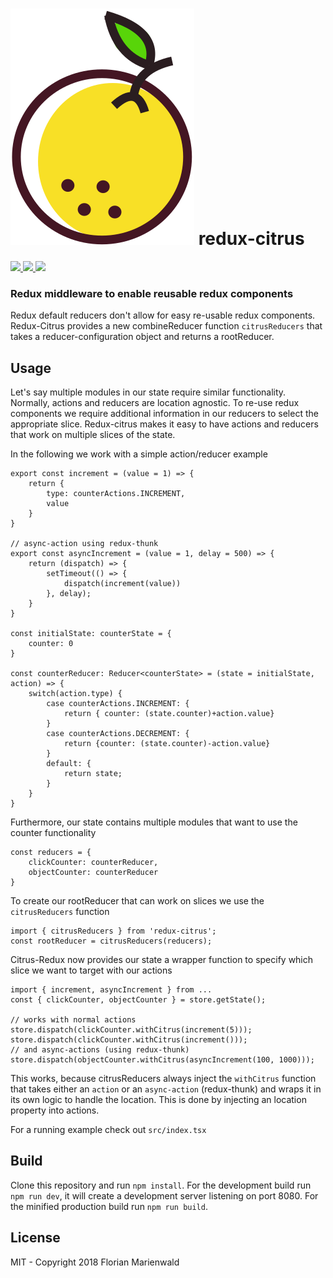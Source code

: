 # ![](https://github.com/Nowai/redux-citrus/blob/master/logo.svg) redux-citrus 

<p>
    <a href="https://github.com/Nowai/redux-citrus/blob/master/LICENSE">
       <img src="https://img.shields.io/badge/license-MIT-blue.svg"> 
    </a>
    <a href="https://github.com/Nowai/redux-citrus/tree/master/build">
        <img src="https://img.shields.io/badge/build-passing-green.svg"> 
    </a>
    <a href="">
        <img src="https://img.shields.io/badge/version-1.0.3-lightgrey.svg"> 
    </a>
</p>

### Redux middleware to enable reusable redux components

Redux default reducers don't allow for easy re-usable redux components. 
Redux-Citrus provides a new combineReducer function `citrusReducers` that takes a reducer-configuration object and returns a rootReducer. 

## Usage

Let's say multiple modules in our state require similar functionality. Normally, actions and reducers are location agnostic. To re-use redux components we require additional information in our reducers to select the appropriate slice. Redux-citrus makes it easy to have actions and reducers that work on multiple slices of the state. 

In the following we work with a simple action/reducer example
```
export const increment = (value = 1) => {
    return {
        type: counterActions.INCREMENT,
        value
    }
}

// async-action using redux-thunk
export const asyncIncrement = (value = 1, delay = 500) => {
    return (dispatch) => {
        setTimeout(() => {
            dispatch(increment(value))
        }, delay);
    }
}

const initialState: counterState = {
    counter: 0
}

const counterReducer: Reducer<counterState> = (state = initialState, action) => {
    switch(action.type) {
        case counterActions.INCREMENT: {
            return { counter: (state.counter)+action.value}
        }
        case counterActions.DECREMENT: {
            return {counter: (state.counter)-action.value}
        }
        default: {
            return state;
        }
    }
}
```

Furthermore, our state contains multiple modules that want to use the counter functionality

```
const reducers = {
    clickCounter: counterReducer,
    objectCounter: counterReducer
}
```

To create our rootReducer that can work on slices we use the `citrusReducers` function

```
import { citrusReducers } from 'redux-citrus';
const rootReducer = citrusReducers(reducers);
```

Citrus-Redux now provides our state a wrapper function to specify which slice we want to target with our actions

```
import { increment, asyncIncrement } from ...
const { clickCounter, objectCounter } = store.getState();

// works with normal actions
store.dispatch(clickCounter.withCitrus(increment(5)));
store.dispatch(clickCounter.withCitrus(increment()));
// and async-actions (using redux-thunk)
store.dispatch(objectCounter.withCitrus(asyncIncrement(100, 1000)));
```

This works, because citrusReducers always inject the `withCitrus` function that takes either an `action` or an `async-action` (redux-thunk) and wraps it in its own logic to handle the location. This is done by injecting an location property into actions. 

For a running example check out `src/index.tsx`

## Build

Clone this repository and run `npm install`. For the development build run `npm run dev`, it will create a development server listening on port 8080. For the minified production build run `npm run build`. 

## License

MIT - Copyright 2018 Florian Marienwald